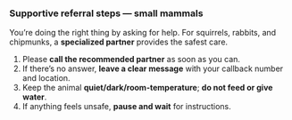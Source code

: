 ### Supportive referral steps — small mammals

You’re doing the right thing by asking for help. For squirrels, rabbits, and chipmunks, a **specialized partner** provides the safest care.

1) Please **call the recommended partner** as soon as you can.  
2) If there’s no answer, **leave a clear message** with your callback number and location.  
3) Keep the animal **quiet/dark/room-temperature**; **do not feed or give water**.  
4) If anything feels unsafe, **pause and wait** for instructions.
